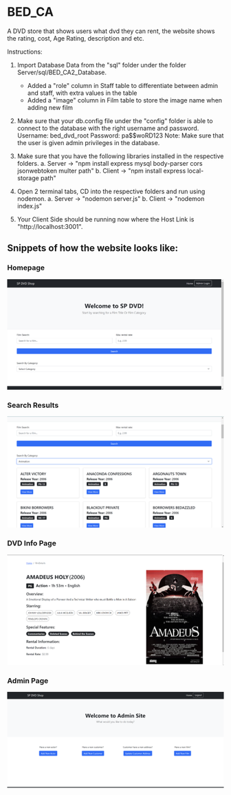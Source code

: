 # BED_CA

A DVD store that shows users what dvd they can rent, the website shows the rating, cost, Age Rating, description and etc.

Instructions:

1. Import Database Data from the "sql" folder under the folder Server/sql/BED_CA2_Database.

   - Added a "role" column in Staff table to differentiate between admin and staff, with extra values in the table
   - Added a "image" column in Film table to store the image name when adding new film

2. Make sure that your db.config file under the "config" folder is able to connect to the database with the right username and password.
   Username: bed_dvd_root
   Password: pa$$woRD123
   Note: Make sure that the user is given admin privileges in the database.

3. Make sure that you have the following libraries installed in the respective folders.
   a. Server -> "npm install express mysql body-parser cors jsonwebtoken multer path"
   b. Client -> "npm install express local-storage path"

4. Open 2 terminal tabs, CD into the respective folders and run using nodemon.
   a. Server -> "nodemon server.js"
   b. Client -> "nodemon index.js"

5. Your Client Side should be running now where the Host Link is "http://localhost:3001".

## Snippets of how the website looks like:

### Homepage

![Welcome Page](ReadMe_Img\welcomePage.png)

### Search Results

![Search Results](ReadMe_Img\searchResults.png)

### DVD Info Page

![Dvd Info](ReadMe_Img\dvdInfo.png)

### Admin Page

![Admin Site](ReadMe_Img\adminSite.png)
